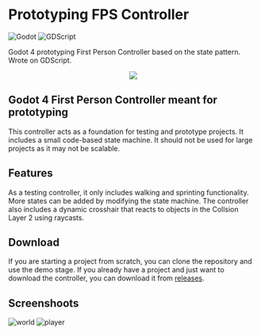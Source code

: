 # Prototyping FPS Controller

![Godot](https://img.shields.io/badge/Godot%204.2-478cbf.svg?logo=godot-engine&logoColor=white&style=for-the-badge)
![GDScript](https://img.shields.io/badge/GDScript-478cbf.svg?logo=godot-engine&logoColor=white&style=for-the-badge)

Godot 4 prototyping First Person Controller based on the state pattern. Wrote on GDScript.

<p align="center">
  <img src="https://github.com/netlaunch/Prototyping-FPS-Controller/assets/154734437/e80e1224-fc42-46e3-b1b8-70f23530b0e3" />
</p>

## Godot 4 First Person Controller meant for prototyping
This controller acts as a foundation for testing and prototype projects. It includes a small code-based state machine. It should not be used for large projects as it may not be scalable.

## Features
As a testing controller, it only includes walking and sprinting functionality. More states can be added by modifying the state machine. The controller also includes a dynamic crosshair that reacts to objects in the Collsion Layer 2 using raycasts.

## Download
If you are starting a project from scratch, you can clone the repository and use the demo stage. If you already have a project and just want to download the controller, you can download it from [releases](https://github.com/netlaunch/Godot-Prototyping-FPS-Controller/releases).

## Screenshoots
![world](https://github.com/netlaunch/Prototyping-FPS-Controller/assets/154734437/4b056f68-a008-42e4-b0a5-20815822a253)
![player](https://github.com/netlaunch/Prototyping-FPS-Controller/assets/154734437/9f9e5929-6c57-4ef1-86d5-e51ebd224cae)
